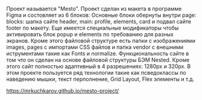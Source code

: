 Проект называется "Mesto".
Проект сделан из макета в программе Figma и состовляет из 6 блоков: Основные блоки обернуты внутри page: blocks: шапка сайте header, main: profile, elements, card и подвал сайте footer по макету. Еще имеется специальные модификаторы чтобы активировать блок popup и elements по требованию для разных экранов. Кроме этого файловой структуре есть папки с изображениями images, pages с импортами CSS файлов и папка vendor с внешними иструментами такие как Fonts и normalize. 
Функциональность сайте в том что он сделан на основе файловой структуры БЭМ Nested. Кроме этого сайт полностью адаптивный в 4 разрешениях: 1280px и 320px.
В этом проекте пользуется ряд технологии такие как псведоклассы по наведению мышки, текст перполнение, Grid Layout, Flex элементы и т.д.

https://mrkuchkarov.github.io/mesto-project/